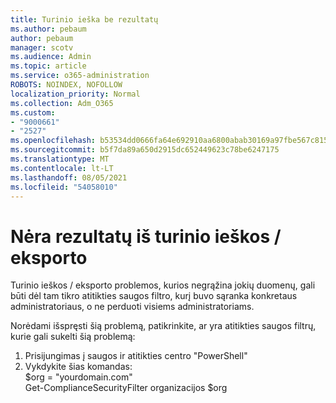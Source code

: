 ```yaml
---
title: Turinio ieška be rezultatų
ms.author: pebaum
author: pebaum
manager: scotv
ms.audience: Admin
ms.topic: article
ms.service: o365-administration
ROBOTS: NOINDEX, NOFOLLOW
localization_priority: Normal
ms.collection: Adm_O365
ms.custom:
- "9000661"
- "2527"
ms.openlocfilehash: b53534dd0666fa64e692910aa6800abab30169a97fbe567c815ce6b948381a63
ms.sourcegitcommit: b5f7da89a650d2915dc652449623c78be6247175
ms.translationtype: MT
ms.contentlocale: lt-LT
ms.lasthandoff: 08/05/2021
ms.locfileid: "54058010"
---
```

# <a name="no-results-from-content-searchexports"></a>Nėra rezultatų iš turinio ieškos / eksporto

Turinio ieškos / eksporto problemos, kurios negrąžina jokių duomenų, gali būti dėl tam tikro atitikties saugos filtro, kurį buvo sąranka konkretaus administratoriaus, o ne perduoti visiems administratoriams.

Norėdami išspręsti šią problemą, patikrinkite, ar yra atitikties saugos filtrų, kurie gali sukelti šią problemą:
1. Prisijungimas į saugos ir atitikties centro "PowerShell"
2. Vykdykite šias komandas:
<br>$org = "yourdomain.com"
<br>Get-ComplianceSecurityFilter organizacijos $org